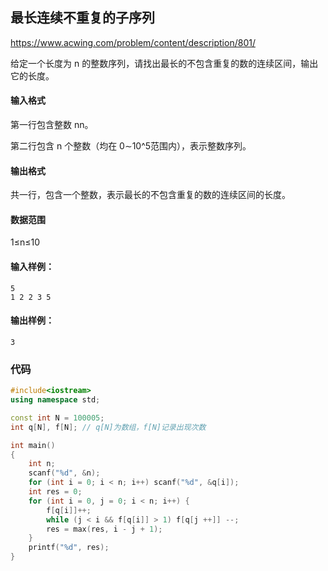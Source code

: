 ## 最长连续不重复的子序列

https://www.acwing.com/problem/content/description/801/

给定一个长度为 n 的整数序列，请找出最长的不包含重复的数的连续区间，输出它的长度。

#### 输入格式

第一行包含整数 nn。

第二行包含 n 个整数（均在 0∼10^5范围内），表示整数序列。

#### 输出格式

共一行，包含一个整数，表示最长的不包含重复的数的连续区间的长度。

#### 数据范围

1≤n≤10

#### 输入样例：

```
5
1 2 2 3 5
```

#### 输出样例：

```
3
```

### 代码

```cpp
#include<iostream>
using namespace std;

const int N = 100005;
int q[N], f[N];	// q[N]为数组，f[N]记录出现次数

int main()
{
    int n;
    scanf("%d", &n);
    for (int i = 0; i < n; i++) scanf("%d", &q[i]);
    int res = 0;
    for (int i = 0, j = 0; i < n; i++) {
        f[q[i]]++;
        while (j < i && f[q[i]] > 1) f[q[j ++]] --;
        res = max(res, i - j + 1);
    }
    printf("%d", res);
}
```



